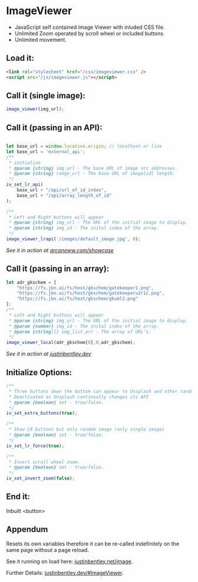 # ImageViewer
* JavaScript self contained Image Viewer with inluded CSS file.
* Unlimited Zoom operated by scroll wheel or included buttons
* Unlimited movement.

## Load it:
```html
<link rel="stylesheet" href="/css/imageviewer.css" />
<script src="/js/imageviewer.js"></script>
```

## Call it (single image):
```javascript
image_viewer(img_url);
```


## Call it (passing in an API):
```javascript

let base_url = window.location.origin; // localhost or live
let base_url = 'external_api';
/**
 * initialize
 * @param {string} img_url - The base URL of image src addresses.
 * @param {string} range_url - The base URL of image[id] length. 
 */
iv_set_lr_api(
    base_url + "/api/url_of_id_index",
    base_url + "/api/array_length_of_id"
);

/**
 * Left and Right buttons will appear
 * @param {string} img_url - The URL of the initial image to display.
 * @param {string} img_id - The inital index of the array. 
 */
image_viewer_lrapi('/images/default_image.jpg', 0);
```
<i>See it in action at [arcaneww.com/showcase](https://arcaneww.com/showcase)</i>

## Call it (passing in an array):
```javascript
let adr_gkschem = [
    "https://fs.jbn.ai/fs/host/gkschem/gatekeeper1.png",
    "https://fs.jbn.ai/fs/host/gkschem/gatekeeperv2r1c.png",
    "https://fs.jbn.ai/fs/host/gkschem/gkuml2.png"
];
/**
 * Left and Right buttons will appear
 * @param {string} img_url - The URL of the initial image to display.
 * @param {number} img_id - The inital index of the array. 
 * @param {string[]} img_list_arr - The array of URL's.
 */
image_viewer_local(adr_gkschem[0],0,adr_gkschem);
```
<i>See it in action at [justinbentley.dev](https://justinbentley.dev)</i>

## Initialize Options:
```javascript
/**
 * Three buttons down the bottom can appear to Unsplash and other random images
 * Deactivated as Unsplash continually changes its API
 * @param {boolean} set - true/false.
 */
iv_set_extra_buttons(true);

/**
 * Show LR buttons but only random image (only single image)
 * @param {boolean} set - true/false.
 */
iv_set_lr_force(true);

/**
 * Invert scroll wheel zoom.
 * @param {boolean} set - true/false.
 */
iv_set_invert_zoom(false);
```

## End it:<br>
Inbuilt &lt;button&gt;

## Appendum
Resets its own variables therefore it can be re-called indefinitely on the same page without a page reload. 

See it running on load here: [justinbentley.net/image](https://justinbentley.net/image).

Further Details: [justinbentley.dev/#ImageViewer](https://justinbentley.dev/#ImageViewer).

